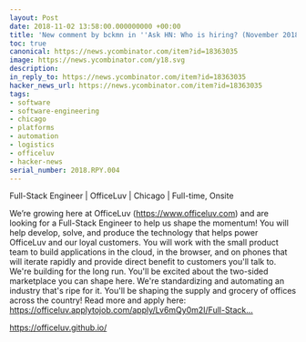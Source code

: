 ```yaml
---
layout: Post
date: 2018-11-02 13:58:00.000000000 +00:00
title: 'New comment by bckmn in ''Ask HN: Who is hiring? (November 2018)'''
toc: true
canonical: https://news.ycombinator.com/item?id=18363035
image: https://news.ycombinator.com/y18.svg
description:
in_reply_to: https://news.ycombinator.com/item?id=18363035
hacker_news_url: https://news.ycombinator.com/item?id=18363035
tags:
- software
- software-engineering
- chicago
- platforms
- automation
- logistics
- officeluv
- hacker-news
serial_number: 2018.RPY.004
---
```

<p>Full-Stack Engineer | OfficeLuv | Chicago | Full-time, Onsite<p>We’re growing here at OfficeLuv (<a href="https://www.officeluv.com" rel="nofollow">https://www.officeluv.com</a>) and are looking for a Full-Stack Engineer to help us shape the momentum! You will help develop, solve, and produce the technology that helps power OfficeLuv and our loyal customers. You will work with the small product team to build applications in the cloud, in the browser, and on phones that will iterate rapidly and provide direct benefit to customers you'll talk to. We're building for the long run. You'll be excited about the two-sided marketplace you can shape here. We're standardizing and automating an industry that's ripe for it. You'll be shaping the supply and grocery of offices across the country! Read more and apply here: <a href="https://officeluv.applytojob.com/apply/Lv6mQy0m2I/Full-Stack-Engineer?source=HN" rel="nofollow">https://officeluv.applytojob.com/apply/Lv6mQy0m2I/Full-Stack...</a><p><a href="https://officeluv.github.io/" rel="nofollow">https://officeluv.github.io/</a></p>
